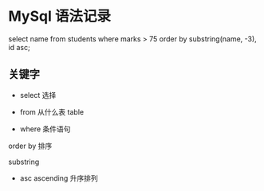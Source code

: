 # MySql 语法记录

select name from students
where marks > 75
order by substring(name, -3), id asc;

## 关键字
- select 选择

- from  从什么表 table

- where 条件语句

order by  排序

substring

- asc  ascending 升序排列